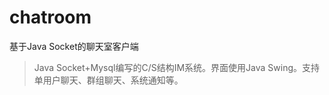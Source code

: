 # chatroom
基于Java Socket的聊天室客户端

> Java Socket+Mysql编写的C/S结构IM系统。界面使用Java Swing。支持单用户聊天、群组聊天、系统通知等。

